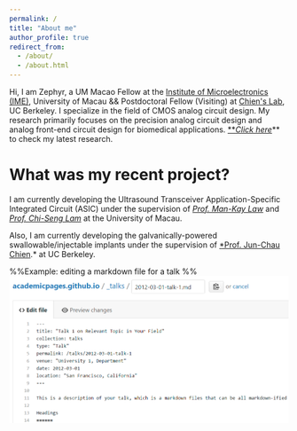 ```yaml
---
permalink: /
title: "About me"
author_profile: true
redirect_from: 
  - /about/
  - /about.html
---
```


Hi, I am Zephyr, a UM Macao Fellow at the [Institute of Microelectronics (IME)](https://ime.um.edu.mo/), University of Macau && Postdoctoral Fellow (Visiting) at [Chien's Lab](https://chienlab-bioic.github.io/), UC Berkeley.
I specialize in the field of CMOS analog circuit design. My research primarily focuses on the precision analog circuit design and analog front-end circuit design for biomedical applications. [***Click here*](https://doi.org/10.1109/JSSC.2023.3294996)** to check my latest research.

What was my recent project?
======
I am currently developing the Ultrasound Transceiver Application-Specific Integrated Circuit (ASIC) under the supervision of *[Prof. Man-Kay Law](https://ime.um.edu.mo/people/mklaw/)* and [*Prof. Chi-Seng Lam*](https://ime.um.edu.mo/people/cslam/) at the University of Macau.

Also, I am currently developing the galvanically-powered swallowable/injectable implants under the supervision of [*Prof. Jun-Chau Chien](https://www2.eecs.berkeley.edu/Faculty/Homepages/jcchien.html).* at UC Berkeley. 

%%Example: editing a markdown file for a talk
%%![Editing a markdown file for a talk](/images/editing-talk.png)
